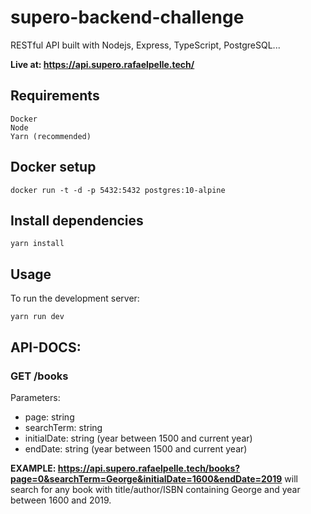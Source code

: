 # supero-backend-challenge
RESTful API built with Nodejs, Express, TypeScript, PostgreSQL...

**Live at: https://api.supero.rafaelpelle.tech/**

## Requirements
```
Docker
Node
Yarn (recommended)
```

## Docker setup
```
docker run -t -d -p 5432:5432 postgres:10-alpine
```

## Install dependencies
```
yarn install
```

## Usage
To run the development server:
```
yarn run dev
```

## API-DOCS:<br>

### **GET /books**

Parameters:
- page: string
- searchTerm: string
- initialDate: string (year between 1500 and current year)
- endDate: string (year between 1500 and current year)

**EXAMPLE: https://api.supero.rafaelpelle.tech/books?page=0&searchTerm=George&initialDate=1600&endDate=2019**
will search for any book with title/author/ISBN containing George and year between 1600 and 2019.
